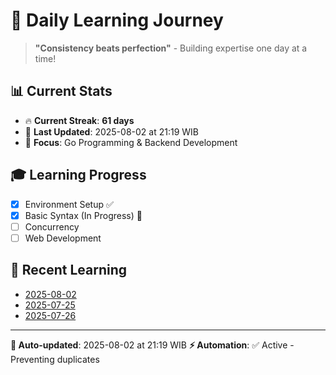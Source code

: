 # 🚀 Daily Learning Journey

> **"Consistency beats perfection"** - Building expertise one day at a time!

## 📊 Current Stats
- 🔥 **Current Streak**: **61 days**
- 📅 **Last Updated**: 2025-08-02 at 21:19 WIB
- 🎯 **Focus**: Go Programming & Backend Development

## 🎓 Learning Progress
- [x] Environment Setup ✅
- [x] Basic Syntax (In Progress) 🔄
- [ ] Concurrency
- [ ] Web Development

## 📖 Recent Learning
- [2025-08-02](learning-log/.md)
- [2025-07-25](learning-log/.md)
- [2025-07-26](learning-log/.md)

---
**🤖 Auto-updated**: 2025-08-02 at 21:19 WIB
**⚡ Automation**: ✅ Active - Preventing duplicates
